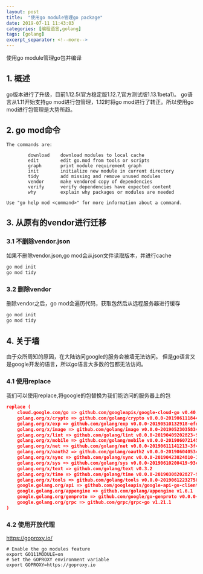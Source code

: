 ```yaml
---
layout: post
title:  "使用go module管理go package"
date: 2019-07-11 11:43:03
categories: [编程语言,golang]
tags: [golang]
excerpt_separator: <!--more-->
---
```

使用go module管理go包并编译
<!--more-->

## 1. 概述

go版本进行了升级，目前1.12.5(官方稳定版1.12.7,官方测试版1.13.1beta1)。
go语言从1.11开始支持go mod进行包管理，1.12时将go mod进行了转正。所以使用go mod进行包管理是大势所趋。

## 2. go mod命令

```shell
The commands are:

        download    download modules to local cache
        edit        edit go.mod from tools or scripts
        graph       print module requirement graph
        init        initialize new module in current directory
        tidy        add missing and remove unused modules
        vendor      make vendored copy of dependencies
        verify      verify dependencies have expected content
        why         explain why packages or modules are needed

Use "go help mod <command>" for more information about a command.
```

## 3. 从原有的vendor进行迁移

### 3.1 不删除vendor.json

如果不删除vendor.json,go mod会从json文件读取版本，并进行cache

```bash
go mod init
go mod tidy
```

### 3.2 删除vendor

删除vendor之后，go mod会遍历代码，获取包然后从远程服务器进行缓存

```bash
go mod init
go mod tidy
```

## 4. 关于墙

由于众所周知的原因，在大陆访问google的服务会被墙无法访问。
但是go语言又是google开发的语言，所以go语言大多数的包都无法访问。

### 4.1 使用replace

我们可以使用replace,将google的包替换为我们能访问的服务器上的包

```json
replace (
	cloud.google.com/go => github.com/googleapis/google-cloud-go v0.40.0
	golang.org/x/crypto => github.com/golang/crypto v0.0.0-20190611184440-5c40567a22f8
	golang.org/x/exp => github.com/golang/exp v0.0.0-20190510132918-efd6b22b2522
	golang.org/x/image => github.com/golang/image v0.0.0-20190523035834-f03afa92d3ff
	golang.org/x/lint => github.com/golang/lint v0.0.0-20190409202823-959b441ac422
	golang.org/x/mobile => github.com/golang/mobile v0.0.0-20190607214518-6fa95d984e88
	golang.org/x/net => github.com/golang/net v0.0.0-20190611141213-3f473d35a33a
	golang.org/x/oauth2 => github.com/golang/oauth2 v0.0.0-20190604053449-0f29369cfe45
	golang.org/x/sync => github.com/golang/sync v0.0.0-20190423024810-112230192c58
	golang.org/x/sys => github.com/golang/sys v0.0.0-20190610200419-93c9922d18ae
	golang.org/x/text => github.com/golang/text v0.3.2
	golang.org/x/time => github.com/golang/time v0.0.0-20190308202827-9d24e82272b4
	golang.org/x/tools => github.com/golang/tools v0.0.0-20190612232758-d4e310b4a8a5
	google.golang.org/api => github.com/googleapis/google-api-go-client v0.6.0
	google.golang.org/appengine => github.com/golang/appengine v1.6.1
	google.golang.org/genproto => github.com/google/go-genproto v0.0.0-20190611190212-a7e196e89fd3
	google.golang.org/grpc => github.com/grpc/grpc-go v1.21.1
)
```

### 4.2 使用开放代理


https://goproxy.io/

```shell
# Enable the go modules feature
export GO111MODULE=on
# Set the GOPROXY environment variable
export GOPROXY=https://goproxy.io
```

